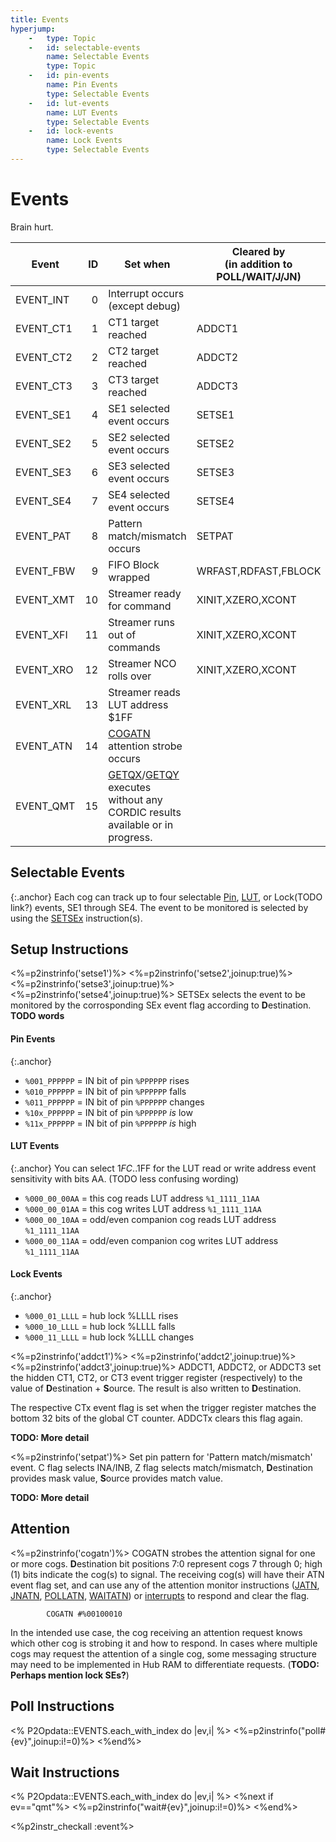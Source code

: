 ```yaml
---
title: Events
hyperjump:
    -   type: Topic
    -   id: selectable-events
        name: Selectable Events
        type: Topic
    -   id: pin-events
        name: Pin Events
        type: Selectable Events
    -   id: lut-events
        name: LUT Events
        type: Selectable Events
    -   id: lock-events
        name: Lock Events
        type: Selectable Events
---
```

# Events

Brain hurt.

|Event|ID|Set when|Cleared by<br>(in addition to POLL/WAIT/J/JN)|
|---------|-:|-|-|
|EVENT_INT| 0|Interrupt occurs (except debug)||
|EVENT_CT1| 1|CT1 target reached|ADDCT1|
|EVENT_CT2| 2|CT2 target reached|ADDCT2|
|EVENT_CT3| 3|CT3 target reached|ADDCT3|
|EVENT_SE1| 4|SE1 selected event occurs|SETSE1|
|EVENT_SE2| 5|SE2 selected event occurs|SETSE2|
|EVENT_SE3| 6|SE3 selected event occurs|SETSE3|
|EVENT_SE4| 7|SE4 selected event occurs|SETSE4|
|EVENT_PAT| 8|Pattern match/mismatch occurs|SETPAT|
|EVENT_FBW| 9|FIFO Block wrapped|WRFAST,RDFAST,FBLOCK|
|EVENT_XMT|10|Streamer ready for command|XINIT,XZERO,XCONT|
|EVENT_XFI|11|Streamer runs out of commands|XINIT,XZERO,XCONT|
|EVENT_XRO|12|Streamer NCO rolls over|XINIT,XZERO,XCONT|
|EVENT_XRL|13|Streamer reads LUT address $1FF||
|EVENT_ATN|14|[COGATN](#cogatn) attention strobe occurs||
|EVENT_QMT|15|[GETQX](cordic.html#getqx)/[GETQY](cordic.html#getqy) executes without any CORDIC results available or in progress.||

## Selectable Events
{:.anchor}
Each cog can track up to four selectable [Pin](pin.html), [LUT](lutmem.html), or Lock(TODO link?) events, SE1 through SE4. The event to be monitored is selected by using the [SETSEx](#setse1) instruction(s).

## Setup Instructions

<%=p2instrinfo('setse1')%>
<%=p2instrinfo('setse2',joinup:true)%>
<%=p2instrinfo('setse3',joinup:true)%>
<%=p2instrinfo('setse4',joinup:true)%>
SETSEx selects the event to be monitored by the corrosponding SEx event flag according to **D**estination. **TODO words**

#### Pin Events
{:.anchor}

 - `%001_PPPPPP` = IN bit of pin `%PPPPPP` rises
 - `%010_PPPPPP` = IN bit of pin `%PPPPPP` falls
 - `%011_PPPPPP` = IN bit of pin `%PPPPPP` changes
 - `%10x_PPPPPP` = IN bit of pin `%PPPPPP` _is_ low
 - `%11x_PPPPPP` = IN bit of pin `%PPPPPP` _is_ high

#### LUT Events
{:.anchor}
You can select $1FC..$1FF for the LUT read or write address event sensitivity with bits AA. (TODO less confusing wording)

 - `%000_00_00AA` = this cog reads LUT address `%1_1111_11AA`
 - `%000_00_01AA` = this cog writes LUT address `%1_1111_11AA`
 - `%000_00_10AA` = odd/even companion cog reads LUT address `%1_1111_11AA`
 - `%000_00_11AA` = odd/even companion cog writes LUT address `%1_1111_11AA`

#### Lock Events
{:.anchor}

 - `%000_01_LLLL` = hub lock %LLLL rises
 - `%000_10_LLLL` = hub lock %LLLL falls
 - `%000_11_LLLL` = hub lock %LLLL changes

<%=p2instrinfo('addct1')%>
<%=p2instrinfo('addct2',joinup:true)%>
<%=p2instrinfo('addct3',joinup:true)%>
ADDCT1, ADDCT2, or ADDCT3 set the hidden CT1, CT2, or CT3 event trigger register (respectively) to the value of **D**estination + **S**ource. The result is also written to **D**estination.

The respective CTx event flag is set when the trigger register matches the bottom 32 bits of the global CT counter. ADDCTx clears this flag again.

**TODO: More detail**

<%=p2instrinfo('setpat')%>
Set pin pattern for 'Pattern match/mismatch' event. C flag selects INA/INB, Z flag selects match/mismatch, **D**estination provides mask value, **S**ource provides match value.

**TODO: More detail**

## Attention

<%=p2instrinfo('cogatn')%>
COGATN strobes the attention signal for one or more cogs. **D**estination bit positions 7:0 represent cogs 7 through 0; high (1) bits indicate the cog(s) to signal. The receiving cog(s) will have their ATN event flag set, and can use any of the attention monitor instructions ([JATN](branch.html#jatn), [JNATN](branch.html#jnatn), [POLLATN](#pollatn), [WAITATN](#waitatn)) or [interrupts](irq.html) to respond and clear the flag.

~~~
        COGATN #%00100010
~~~

In the intended use case, the cog receiving an attention request knows which other cog is strobing it and how to respond. In cases where multiple cogs may request the attention of a single cog, some messaging structure may need to be implemented in Hub RAM to differentiate requests. (**TODO: Perhaps mention lock SEs?**)


## Poll Instructions

<% P2Opdata::EVENTS.each_with_index do |ev,i| %>
<%=p2instrinfo("poll#{ev}",joinup:i!=0)%>
<%end%>

## Wait Instructions

<% P2Opdata::EVENTS.each_with_index do |ev,i| %>
<%next if ev=="qmt"%>
<%=p2instrinfo("wait#{ev}",joinup:i!=0)%>
<%end%>

<%p2instr_checkall :event%>
